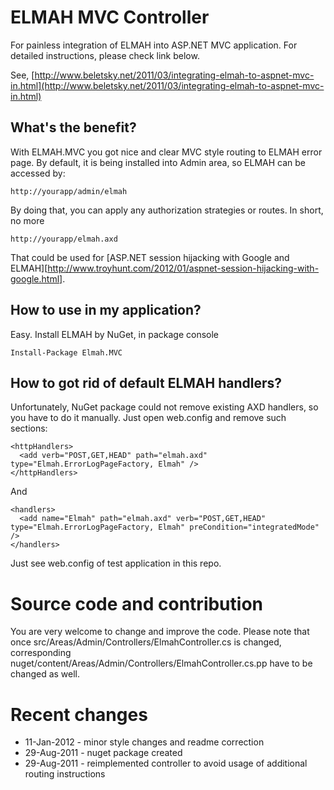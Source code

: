 ELMAH MVC Controller
================

For painless integration of ELMAH into ASP.NET MVC application. For detailed instructions, please check link below.

See, [http://www.beletsky.net/2011/03/integrating-elmah-to-aspnet-mvc-in.html](http://www.beletsky.net/2011/03/integrating-elmah-to-aspnet-mvc-in.html)

What's the benefit?
-------------------

With ELMAH.MVC you got nice and clear MVC style routing to ELMAH error page. By default, it is being installed into Admin area, so ELMAH can be accessed by:

	http://yourapp/admin/elmah
	
By doing that, you can apply any authorization strategies or routes. In short, no more

	http://yourapp/elmah.axd
	
That could be used for [ASP.NET session hijacking with Google and ELMAH][http://www.troyhunt.com/2012/01/aspnet-session-hijacking-with-google.html].

How to use in my application?
--------------------------------

Easy. Install ELMAH by NuGet, in package console

	Install-Package Elmah.MVC
	
How to got rid of default ELMAH handlers?
---------------------------------------------

Unfortunately, NuGet package could not remove existing AXD handlers, so you have to do it manually. Just open web.config and remove such sections:

	<httpHandlers>
      <add verb="POST,GET,HEAD" path="elmah.axd" type="Elmah.ErrorLogPageFactory, Elmah" />
    </httpHandlers>

And

	<handlers>
      <add name="Elmah" path="elmah.axd" verb="POST,GET,HEAD" type="Elmah.ErrorLogPageFactory, Elmah" preCondition="integratedMode" />
    </handlers>
    
Just see web.config of test application in this repo.

Source code and contribution
============================

You are very welcome to change and improve the code. Please note that once src/Areas/Admin/Controllers/ElmahController.cs is changed, corresponding nuget/content/Areas/Admin/Controllers/ElmahController.cs.pp have to be changed as well.

Recent changes
==============

* 11-Jan-2012 - minor style changes and readme correction
* 29-Aug-2011 - nuget package created
* 29-Aug-2011 - reimplemented controller to avoid usage of additional routing instructions